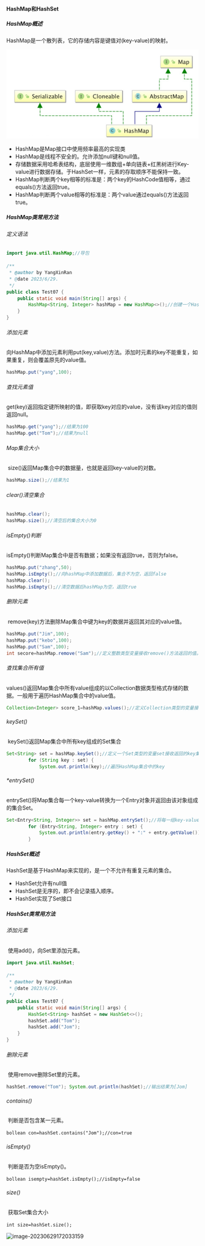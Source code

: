 #### HashMap和HashSet

##### HashMap概述

HashMap是一个散列表，它的存储内容是键值对(key-value)的映射。

![image-20230629161748720](..\pictures\HashMap.png)

- HashMap是Map接口中使用频率最高的实现类
- HashMap是线程不安全的。允许添加null键和null值。
- 存储数据采用哈希表结构，底层使用一维数组+单向链表+红黑树进行Key-value进行数据存储。于HashSet一样，元素的存取顺序不能保持一致。
- HashMap判断两个key相等的标准是：两个key的HashCode值相等，通过equals()方法返回true。
- HashMap判断两个value相等的标准是：两个value通过equals()方法返回true。

##### HashMap类常用方法

###### 定义语法

```java
import java.util.HashMap;//导包

/**
 * @author by YangXinRan
 * @date 2023/6/29.
 */
public class Test07 {
    public static void main(String[] args) {
        HashMap<String, Integer> hashMap = new HashMap<>();//创建一个HashMap对象
    }
}
```

###### 添加元素

​		向HashMap中添加元素利用put(key,value)方法。添加时元素的key不能重复，如果重复，则会覆盖原先的value值。

```java
hashMap.put("yang",100);
```

###### 查找元素值

​		get(key)返回指定键所映射的值，即获取key对应的value，没有该key对应的值则返回null。

```java
hashMap.get("yang");//结果为100
hashMap.get("Tom");//结果为null
```

###### Map集合大小

​		size()返回Map集合中的数据量，也就是返回key-value的对数。

```java
hashMap.size();//结果为1
```

###### clear()清空集合

```java
hashMap.clear();
hashMap.size();//清空后的集合大小为0
```

###### isEmpty()判断

​		isEmpty()判断Map集合中是否有数据；如果没有返回true，否则为false。

```java
hashMap.put("zhang",50);
hashMap.isEmpty();//向hashMap中添加数据后，集合不为空，返回false
hashMap.clear();
hashMap.isEmpty();//清空数据后hashMap为空，返回true
```

###### 删除元素

​		remove(key)方法删除Map集合中键为key的数据并返回其对应的value值。

```java
hashMap.put("Jim",100);
hashMap.put("kebo",100);
hashMap.put("Sam",100);
int secore=hashMap.remove("Sam");//定义整数类型变量接收remove()方法返回的值。
```

###### 查找集合所有值

​		values()返回Map集合中所有value组成的以Collection数据类型格式存储的数据。一般用于遍历HashMap集合中的value值。

```java
Collection<Integer> score_1=hashMap.values();//定义Collection类型的变量接收返回的所有value
```

###### keySet()

​		keySet()返回Map集合中所有key组成的Set集合

```java
Set<String> set = hashMap.keySet();//定义一个Set类型的变量set接收返回的key集合
		for (String key : set) {
			System.out.println(key);//遍历HashMap集合中的key
```

###### *entrySet()

​		entrySet()将Map集合每一个key-value转换为一个Entry对象并返回由该对象组成的集合Set。

```java
Set<Entry<String, Integer>> set = hashMap.entrySet();//将每一组key-value变为一个entry对象存入set集合
		for (Entry<String, Integer> entry : set) {
			System.out.println(entry.getKey() + ":" + entry.getValue());//遍历key-value
		}
```

##### HashSet概述

HashSet是基于HashMap来实现的，是一个不允许有重复元素的集合。

- HashSet允许有null值
- HashSet是无序的，即不会记录插入顺序。
- HashSet实现了Set接口

##### HashSet类常用方法

###### 添加元素

​		使用add()，向Set里添加元素。

```java
import java.util.HashSet;

/**
 * @author by YangXinRan
 * @date 2023/6/29.
 */
public class Test07 {
    public static void main(String[] args) {
        HashSet<String> hashSet = new HashSet<>();
        hashSet.add("Tom");
        hashSet.add("Jom");
    }
}
```

###### 删除元素

​		使用remove删除Set里的元素。

```java
hashSet.remove("Tom"); System.out.println(hashSet);//输出结果为[Jom]
```

###### contains()

​		判断是否包含某一元素。

`bollean con=hashSet.contains("Jom");//con=true`

###### isEmpty()

​		判断是否为空isEmpty()。

`bollean isempty=hashSet.isEmpty();//isEmpty=false`

###### size()

​		获取Set集合大小

`int size=hashSet.size();`

![image-20230629172033159](C:\Users\33611\AppData\Roaming\Typora\typora-user-images\image-20230629172033159.png)